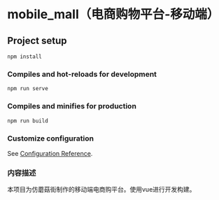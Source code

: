 # mobile_mall（电商购物平台-移动端）

## Project setup
```
npm install
```

### Compiles and hot-reloads for development
```
npm run serve
```

### Compiles and minifies for production
```
npm run build
```

### Customize configuration
See [Configuration Reference](https://cli.vuejs.org/config/).


### 内容描述

本项目为仿蘑菇街制作的移动端电商购平台。使用vue进行开发构建。
